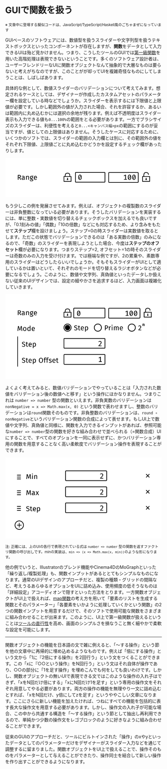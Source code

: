 # GUIで関数を扱う

<small>※ 文章中に登場する擬似コードは、JavaScript/TypeScript/Haskell風のごちゃまぜになっています</small>

GUIベースのソフトウェアには、数値型を扱うスライダーや文字列型を扱うテキストボックスといったコンポーネントが存在しますが、**関数**をデータとして入力できるUIは殆ど見かけません。つまり、こうしたツールのGUIでは[第一級関数](https://ja.wikipedia.org/wiki/%E7%AC%AC%E4%B8%80%E7%B4%9A%E9%96%A2%E6%95%B0)を用いた高階処理は表現できないということです。多くのソフトウェア設計者は、ユーザーフレンドリーなUIに関数オブジェクトなんて抽象的で大層なものは要らないと考えがちなのですが、このことがが却ってUIを複雑奇怪なものにしてしまうことは、しばしばあります。

具体的な例として、数値スライダーのバリデーションについて考えてみます。想定されるケースとしては、デザイナーが作成したカスタムアセットのパラメーター欄を設定している時などでしょうか。スライダーを表示するには下限値と上限値が必要です。しかし範囲外の値が入力された場合、それを許容するか、あるいは範囲内に丸め込むかには選択の余地が残ります。例えば不透明度はスライダー表示も入力できる値も`0...100%`の範囲をとる必要があります。一方でブラシサイズのスライダーは、利便性を考えると`0...<キャンバス幅>px`の範囲にするのが妥当ですが、値としての上限値はありません。そうしたケースに対応するために、いくつかのソフトでは、スライダーの範囲の入力欄とは別に、その範囲外の値をそれぞれ下限値、上限値ごとに丸め込むかどうかを設定するチェック欄があったりします。

![](./_media/fn-in-gui_range.png)

もう少しこの例を発展させてみます。例えば、オブジェクトの複製数のスライダーは非負整数になっている必要があります。そうしたバリデーションを実装するには、単に整数・実数値を切り替えるチェックボックスを加えるでも良いですが、「0.1刻みの値」「偶数」「10の倍数」などにも対応するため、より含みをもたせて**ステップ**欄を設けましょう。ステップ=0の時スライダーは実数値を取るとします。ただこの状態でバリデーションできるのは「ある実数の倍数」のみになるので、「奇数」のスライダーを表現しようとした場合、今度は**ステップのオフセット**欄が必要になります。つまりステップ=2, オフセット=1の時そのスライダーは奇数のみの入力を受け付けます。では極端な例ですが、2の累乗や、素数専用のスライダーはどうしたらいいでしょうか。そもそもスライダーがUIとして適しているかは置いといて、それぞれのモードを切り替えるラジオボタンなどが必要になるでしょう。このように、数値や文字列、真偽値といったデータしか扱えない従来のUIデザインでは、設定の細やかさを追求するほど、入力画面は複雑化していきます。

![](./_media/fn-in-gui_complex.png)

よくよく考えてみると、数値バリデーションでやっていることは「入力された数値をバリデーション後の数値へと移す」という操作にほかなりません。つまりこれは `number => number` 型の関数といえます。非負実数のバリデーションは`nonNegative = x => Math.max(x, 0)` という関数で表わせますし、整数のバリデーションは`round`関数そのものです。非負整数のバリデーションは、`round ∘ nonNegative`というバリデーション関数の合成によって表せます。もしUI上で数値や文字列、真偽値と同様に、関数を入力できるインプットがあれば、参照可能な`number => number`型の関数を好きな組み合わせで並べられる（=関数合成）UIにすることで、すべてのオプションを一同に表示せずに、かつバリデーション専用の関数を用意することなく高い柔軟度でバリデーション操作を表現することができます。

![](./_media/fn-in-gui_composition.png)

<small>注: 正確には、上のUIの各行で表現されている式は `number => number` 型の関数を返すファクトリ関数の呼び出しです。minの実装は、`min => (x => Math.max(x, min))`のような形になります。</small>

他の例でいうと、Illustratorのブレンド機能やCinema4DのMoGraphといった「繰り返し/複製処理」も、関数インプットがあるととてもシンプルなものになります。通常のUIデザインのアプローチだと、複製の種類・グリッドの間隔など、考えうるあらゆるオプションをUIに詰め込み、使用頻度の低そうなものは「詳細設定」アコーディオンで隠すといった方法をとります。一方関数オブジェクトがUI上で扱えれば、[map関数](https://developer.mozilla.org/ja/docs/Web/JavaScript/Reference/Global_Objects/Array/map)の考え方を用いて「要素のリストを生成する関数とそのパラメーター」「各要素をいかように処理していくかという関数」の2つの関数インプットを用意するだけで、そのソフトで使用可能な関数をさまざまに組み合わせることが出来ます。このように、UI上で第一級関数が扱えるということは[ツールの直行性](./orthogonality)を高め、画面のシンプルさを損なうこと無く細やかで柔軟な設定を可能にします。

---

関数オブジェクトの機能を日本語の文で雑に例えると、「〜する操作」という節を他の文章中に再帰的に埋め込めるようなものです。例えば「倍にする操作」という文から「1に『2倍にする操作』を2回行う」という文をつくることができます。この「xに『○○という操作』をN回行う」という文はそれ自体が操作であり、○○の部分に「1を足す操作」を埋めこんでも何をしても良いわけです。しかし、関数オブジェクトの無いUIで表現できる文ではこのような操作の入れ子はできず、「xをN回だけ倍にする」「xにN回だけ1を足す」という専用の操作文をそれぞれ用意してやる必要があります。両方の操作の機能を無理やり一文に詰め込むとすれば、「xをN回だけ、y倍にしてzを足す」というややこしい文章になります。ここにさらに新しい機能を加えたければ、つねにすべての機能を包括的に表す長大な操作文を用意する必要があります。しかし、操作文の入れ子が可能な場合、この中から共通する構造を「〜する操作」という節として抽出し再利用できるので、単純かつ少数の操作文をレゴブロックのように好きなように組み合わせることができます。

従来のGUIのアプローチだと、ツールにビルトインされた「操作」のxやyといったデータとしてのパラメーターだけをデザイナーがスライダー入力などを通じて調整するに留まりました。関数オブジェクトをUI上で扱えることで、操作そのものをパラメーターとして与えることができたり、操作同士を結合して新しい操作を作り出すことができるようになります。
